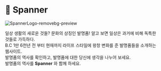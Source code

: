 # 🔧 Spanner

![SpannerLogo-removebg-preview](https://user-images.githubusercontent.com/67395798/102728244-0ab48b80-436e-11eb-9bfc-28586ff84f17.png)

일상 생활의 새로운 것들? 문화의 상징인 발명품!
알고 보면 일상은 과거에 비해 독특한 것들로 가득하다.<br/>
B.C 1만 6천년 전 부터 현재까지 라이프 스타일에
왕창 변화를 준 발명품들을 소개하는 웹사이트.<br/>
발명품의 역사를 확인하고, 발명품에 대한 당신에 생각을 
나누어 보세요.<br/>
발명품의 역사를 __Spanner__ 와 함께 하세요.
